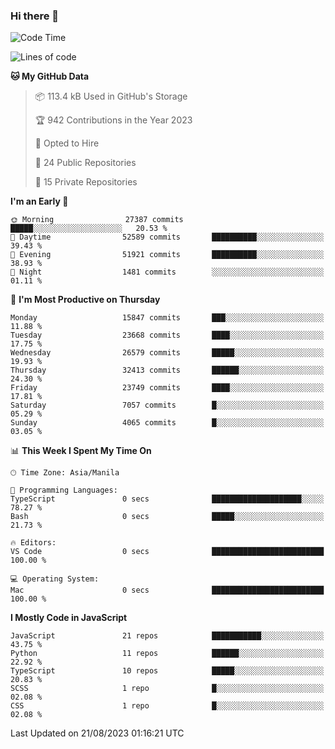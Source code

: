 ### Hi there 👋

<!--START_SECTION:waka-->
![Code Time](http://img.shields.io/badge/Code%20Time-357%20hrs%2022%20mins-blue)

![Lines of code](https://img.shields.io/badge/From%20Hello%20World%20I%27ve%20Written-58.4%20million%20lines%20of%20code-blue)

**🐱 My GitHub Data** 

> 📦 113.4 kB Used in GitHub's Storage 
 > 
> 🏆 942 Contributions in the Year 2023
 > 
> 💼 Opted to Hire
 > 
> 📜 24 Public Repositories 
 > 
> 🔑 15 Private Repositories 
 > 
**I'm an Early 🐤** 

```text
🌞 Morning                27387 commits       █████░░░░░░░░░░░░░░░░░░░░   20.53 % 
🌆 Daytime                52589 commits       ██████████░░░░░░░░░░░░░░░   39.43 % 
🌃 Evening                51921 commits       ██████████░░░░░░░░░░░░░░░   38.93 % 
🌙 Night                  1481 commits        ░░░░░░░░░░░░░░░░░░░░░░░░░   01.11 % 
```
📅 **I'm Most Productive on Thursday** 

```text
Monday                   15847 commits       ███░░░░░░░░░░░░░░░░░░░░░░   11.88 % 
Tuesday                  23668 commits       ████░░░░░░░░░░░░░░░░░░░░░   17.75 % 
Wednesday                26579 commits       █████░░░░░░░░░░░░░░░░░░░░   19.93 % 
Thursday                 32413 commits       ██████░░░░░░░░░░░░░░░░░░░   24.30 % 
Friday                   23749 commits       ████░░░░░░░░░░░░░░░░░░░░░   17.81 % 
Saturday                 7057 commits        █░░░░░░░░░░░░░░░░░░░░░░░░   05.29 % 
Sunday                   4065 commits        █░░░░░░░░░░░░░░░░░░░░░░░░   03.05 % 
```


📊 **This Week I Spent My Time On** 

```text
🕑︎ Time Zone: Asia/Manila

💬 Programming Languages: 
TypeScript               0 secs              ████████████████████░░░░░   78.27 % 
Bash                     0 secs              █████░░░░░░░░░░░░░░░░░░░░   21.73 % 

🔥 Editors: 
VS Code                  0 secs              █████████████████████████   100.00 % 

💻 Operating System: 
Mac                      0 secs              █████████████████████████   100.00 % 
```

**I Mostly Code in JavaScript** 

```text
JavaScript               21 repos            ███████████░░░░░░░░░░░░░░   43.75 % 
Python                   11 repos            ██████░░░░░░░░░░░░░░░░░░░   22.92 % 
TypeScript               10 repos            █████░░░░░░░░░░░░░░░░░░░░   20.83 % 
SCSS                     1 repo              █░░░░░░░░░░░░░░░░░░░░░░░░   02.08 % 
CSS                      1 repo              █░░░░░░░░░░░░░░░░░░░░░░░░   02.08 % 
```




 Last Updated on 21/08/2023 01:16:21 UTC
<!--END_SECTION:waka-->
